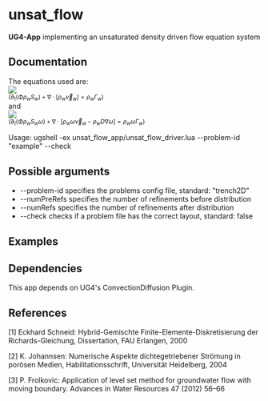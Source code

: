 # unsat_flow

**UG4-App** implementing an unsaturated density driven flow equation system

## Documentation
The equations used are: </br>
<img src="https://render.githubusercontent.com/render/math?math=\partial_t (\Phi \rho_w S_w) %2B \nabla \cdot [\rho_w \vec{v}_w] = \rho_w \Gamma_w"> </br>
<sub>($\partial_t (\Phi \rho_w S_w) + \nabla \cdot [\rho_w \vec{v}_w] = \rho_w \Gamma_w$)</sub> </br>
and </br>
<img src="https://render.githubusercontent.com/render/math?math=\partial_t (\Phi \rho_w S_w \omega) %2B \nabla \cdot [\rho_w \omega \vec{v}_w - \rho_w D \nabla \omega] = \rho_w \omega \Gamma_w"> </br>
<sub>($\partial_t (\Phi \rho_w S_w \omega) + \nabla \cdot [\rho_w \omega \vec{v}_w - \rho_w D \nabla \omega] = \rho_w \omega \Gamma_w$)</sub>

Usage:
ugshell -ex unsat_flow_app/unsat_flow_driver.lua --problem-id "example" --check

## Possible arguments
* --problem-id specifies the problems config file, standard: "trench2D"
* --numPreRefs specifies the number of refinements before distribution
* --numRefs specifies the number of refinements after distribution
* --check checks if a problem file has the correct layout, standard: false

## Examples

## Dependencies
This app depends on UG4's ConvectionDiffusion Plugin.

## References
[1] Eckhard Schneid: Hybrid-Gemischte Finite-Elemente-Diskretisierung der Richards-Gleichung, Dissertation, FAU Erlangen, 2000

[2] K. Johannsen: Numerische Aspekte dichtegetriebener Strömung in porösen Medien, Habilitationsschrift, Universität Heidelberg, 2004

[3] P. Frolkovic: Application of level set method for groundwater flow with moving boundary. Advances in Water Resources 47 (2012) 56–66
